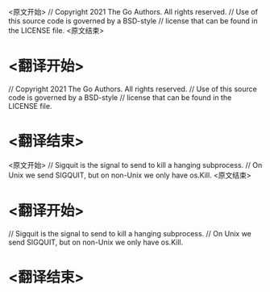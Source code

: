
<原文开始>
// Copyright 2021 The Go Authors. All rights reserved.
// Use of this source code is governed by a BSD-style
// license that can be found in the LICENSE file.
<原文结束>

# <翻译开始>
// Copyright 2021 The Go Authors. All rights reserved.
// Use of this source code is governed by a BSD-style
// license that can be found in the LICENSE file.
# <翻译结束>


<原文开始>
// Sigquit is the signal to send to kill a hanging subprocess.
// On Unix we send SIGQUIT, but on non-Unix we only have os.Kill.
<原文结束>

# <翻译开始>
// Sigquit is the signal to send to kill a hanging subprocess.
// On Unix we send SIGQUIT, but on non-Unix we only have os.Kill.
# <翻译结束>

